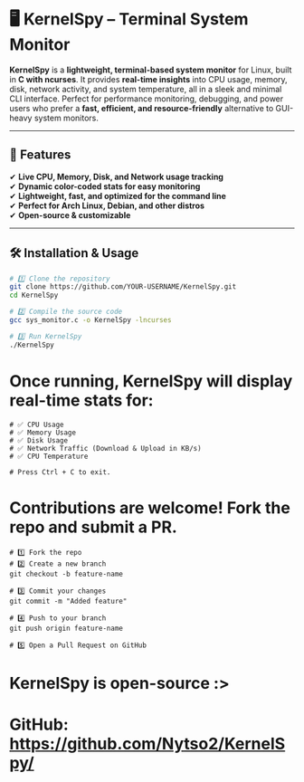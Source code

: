 # 🖥️ KernelSpy – Terminal System Monitor  

**KernelSpy** is a **lightweight, terminal-based system monitor** for Linux, built in **C with ncurses**. It provides **real-time insights** into CPU usage, memory, disk, network activity, and system temperature, all in a sleek and minimal CLI interface. Perfect for performance monitoring, debugging, and power users who prefer a **fast, efficient, and resource-friendly** alternative to GUI-heavy system monitors.  

---

## 🚀 Features  
✔ **Live CPU, Memory, Disk, and Network usage tracking**  
✔ **Dynamic color-coded stats for easy monitoring**  
✔ **Lightweight, fast, and optimized for the command line**  
✔ **Perfect for Arch Linux, Debian, and other distros**  
✔ **Open-source & customizable**  

---

## 🛠️ Installation & Usage  
```bash
# 1️⃣ Clone the repository
git clone https://github.com/YOUR-USERNAME/KernelSpy.git
cd KernelSpy

# 2️⃣ Compile the source code
gcc sys_monitor.c -o KernelSpy -lncurses

# 3️⃣ Run KernelSpy
./KernelSpy
```
# Once running, KernelSpy will display real-time stats for:
```
# ✅ CPU Usage  
# ✅ Memory Usage  
# ✅ Disk Usage  
# ✅ Network Traffic (Download & Upload in KB/s)  
# ✅ CPU Temperature  

# Press Ctrl + C to exit.  
```

# Contributions are welcome! Fork the repo and submit a PR.
```
# 1️⃣ Fork the repo  
# 2️⃣ Create a new branch  
git checkout -b feature-name

# 3️⃣ Commit your changes  
git commit -m "Added feature"

# 4️⃣ Push to your branch  
git push origin feature-name

# 5️⃣ Open a Pull Request on GitHub
```
# KernelSpy is open-source :> 

# GitHub: https://github.com/Nytso2/KernelSpy/ 
